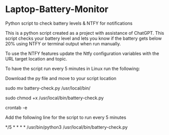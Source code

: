 # Laptop-Battery-Monitor
Python script to check battery levels &amp; NTFY for notifications

This is a python script created as a project with assistance of ChatGPT.
This script checks your battery level and lets you know if the battery gets below 20% using NTFY or terminal output when run manually.

To use the NTFY features update the Ntfy configuration variables with the URL target location and topic.

To have the script run every 5 minutes in Linux run the following:

Download the py file and move to your script location

sudo mv battery-check.py /usr/local/bin/

sudo chmod +x /usr/local/bin/battery-check.py

crontab -e

Add the following line for the script to run every 5 minutes

*/5 * * * * /usr/bin/python3 /usr/local/bin/battery-check.py
